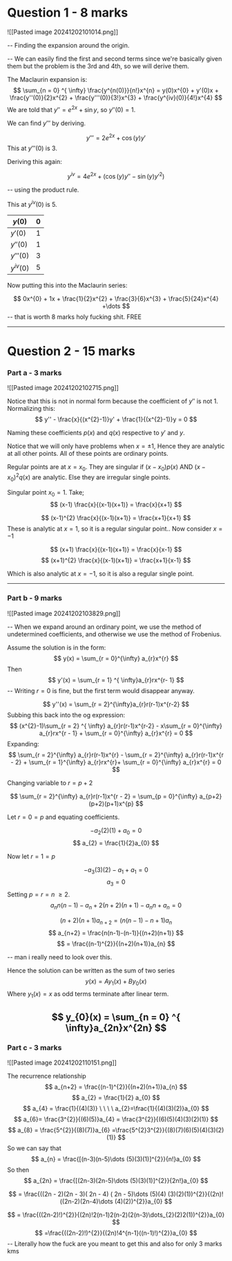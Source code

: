 
# Question 1 - 8 marks

![[Pasted image 20241202101014.png]]

-- Finding the expansion around the origin.

-- We can easily find the first and second terms since we're basically given them but the problem is the 3rd and 4th, so we will derive them.

The Maclaurin expansion is: $$
\sum_{n = 0} ^{ \infty} \frac{y^{n(0)}}{n!}x^{n} = y(0)x^{0} + y'(0)x + \frac{y''(0)}{2}x^{2} + \frac{y'''(0)}{3!}x^{3} + \frac{y^{iv}(0)}{4!}x^{4}
$$
We are told that $y'' = e^{2x} + \sin y$, so $y''(0) = 1$.

We can find $y'''$ by deriving.

$$
y''' = 2e^{2x} +\cos (y) y'
$$
This at $y'''(0)$ is $3$.

Deriving this again:

$$
y^{iv} = 4e^{2x} + (\cos (y)y'' -\sin (y)y'^{2})
$$

-- using the product rule.

This at $y^{iv}(0)$ is $5$.

| $y(0)$      | $0$ |
| ----------- | --- |
| $y'(0)$     | 1   |
| $y''(0)$    | $1$ |
| $y'''(0)$   | 3   |
| $y^{iv}(0)$ | 5   |
Now putting this into the Maclaurin series:

$$
0x^{0} + 1x + \frac{1}{2}x^{2} + \frac{3}{6}x^{3} + \frac{5}{24}x^{4} +\dots
$$
-- that is worth 8 marks holy fucking shit. FREE

---

# Question 2 - 15 marks

### Part a - 3 marks

![[Pasted image 20241202102715.png]]

Notice that this is not in normal form because the coefficient of $y''$ is not 1. Normalizing this: 
$$
y'' - \frac{x}{(x^{2}-1)}y' + \frac{1}{(x^{2}-1)}y = 0
$$

Naming these coefficients $p(x)$ and $q(x)$ respective to $y'$ and $y$.

Notice that we will only have problems when $x=\pm 1$, Hence they are analytic at all other points. All of these points are ordinary points.

Regular points are at $x=x_{0}$. They are singular if $(x-x_{0})p(x)$ AND $(x-x_{0})^{2}q(x)$ are analytic. Else they are irregular single points.

Singular point $x_{0}=1$. Take; $$
(x-1) \frac{x}{(x-1)(x+1)} = \frac{x}{x+1}
$$

$$
(x-1)^{2} \frac{x}{(x-1)(x+1)} = \frac{x+1}{x+1}
$$
These is analytic at $x=1$, so it is a regular singular point.. Now consider $x=-1$

$$
(x+1) \frac{x}{(x-1)(x+1)} = \frac{x}{x-1}
$$
$$
(x+1)^{2} \frac{x}{(x-1)(x+1)} = \frac{x+1}{x-1}
$$

Which is also analytic at $x = -1$, so it is also a regular single point.

---

### Part b - 9 marks

![[Pasted image 20241202103829.png]]

-- When we expand around an ordinary point, we use the method of undetermined coefficients, and otherwise we use the method of Frobenius.

Assume the solution is in the form:
$$
y(x) = \sum_{r = 0}^{\infty} a_{r}x^{r}
$$
Then 
$$
y'(x) = \sum_{r = 1} ^{ \infty}a_{r}rx^{r- 1}
$$
-- Writing $r = 0$ is fine, but the first term would disappear anyway.

$$
y''(x) = \sum_{r = 2}^{\infty}a_{r}r(r-1)x^{r-2}
$$
Subbing this back into the og expression: 
$$
(x^{2}-1)\sum_{r = 2} ^{ \infty} a_{r}r(r-1)x^{r-2} - x\sum_{r = 0}^{\infty} a_{r}rx^{r - 1} + \sum_{r = 0}^{\infty} a_{r}x^{r} = 0
$$
Expanding:
$$
\sum_{r = 2}^{\infty} a_{r}r(r-1)x^{r} - \sum_{r = 2}^{\infty} a_{r}r(r-1)x^{r - 2} + \sum_{r = 1}^{\infty} a_{r}rx^{r}+ \sum_{r = 0}^{\infty} a_{r}x^{r} = 0
$$

Changing variable to $r = p+2$

$$
\sum_{r = 2}^{\infty} a_{r}r(r-1)x^{r - 2} = \sum_{p = 0}^{\infty} a_{p+2}(p+2)(p+1)x^{p}
$$

Let $r = 0 = p$ and equating coefficients.

$$
-a_{2}(2)(1) + a_{0} = 0
$$
$$
a_{2} = \frac{1}{2}a_{0}
$$

Now let $r = 1 = p$

$$
-a_{3} ( 3) (2) - a_{1} + a_{1} = 0
$$
$$
a_{3} = 0
$$
Setting $p = r = n$ $\geq 2$.
$$
a_{n} n(n-1) - a_{n} + 2 (n+2)(n+1) - a_{n}n + a_{n} = 0
$$

$$
(n+2)(n+1)a_{n+2} = (n(n-1) - n + 1)a_{n}
$$
$$
a_{n+2} = \frac{n(n-1)-(n-1)}{(n+2)(n+1)}
$$
$$
= \frac{(n-1)^{2}}{(n+2)(n+1)}a_{n}
$$

-- man i really need to look over this.


Hence the solution can be written as the sum of two series 
$$
y(x) = Ay_{1}(x) + By_{0}(x)
$$
Where $y_{1}(x) = x$ as odd terms terminate after linear term.

$$
y_{0}(x) = \sum_{n = 0} ^{ \infty}a_{2n}x^{2n}
$$
---

### Part c - 3 marks

![[Pasted image 20241202110151.png]]

The recurrence relationship 
$$
a_{n+2} = \frac{(n-1)^{2}}{(n+2)(n+1)}a_{n}
$$
$$
a_{2} = \frac{1}{2} a_{0}
$$
$$
a_{4} = \frac{1}{(4)(3)} \ \ \ \ a_{2}=\frac{1}{(4)(3)(2)}a_{0}
$$
$$
a_{6}= \frac{3^{2}}{(6)(5)}a_{4} = \frac{3^{2}}{(6)(5)(4)(3)(2)(1)}
 $$
$$
a_{8} = \frac{5^{2}}{(8)(7)}a_{6} =\frac{5^{2}3^{2}}{(8)(7)(6)(5)(4)(3)(2)(1)}
$$
So we can say that 
$$
a_{n} = \frac{[(n-3)(n-5)\dots (5)(3)(1)]^{2}}{n!}a_{0}
$$
So then 
$$
a_{2n} = \frac{[(2n-3)(2n-5)\dots (5)(3)(1)]^{2}}{2n!}a_{0}
$$

$$
= \frac{((2n - 2)(2n - 3)( 2n - 4) ( 2n - 5)\dots (5)(4) (3)(2)(1))^{2}}{(2n)!((2n-2)(2n-4)\dots (4)(2))^{2}}a_{0}
$$

$$
= \frac{((2n-2)!)^{2}}{(2n)!2(n-1)2(n-2)(2(n-3)\dots_{2}(2)2(1))^{2}}a_{0}
$$
$$
=\frac{((2n-2)!)^{2}}{(2n)!4^{n-1}((n-1)!)^{2}}a_{0}
$$
-- Literally how the fuck are you meant to get this and also for only 3 marks kms

